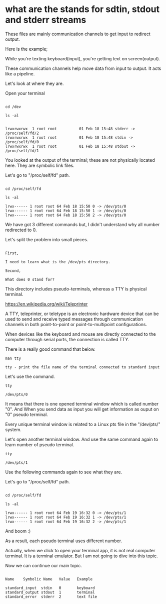 # what are the stands for  sdtin, stdout and stderr streams


These files are mainly communication channels to get input to redirect output.

Here is the example; 

While you're texting keyboard(input), you're getting text on screen(output).

These communication channels help move data from input to output. It acts like a pipeline.



Let's look at where they are.

Open your terminal 

```SHELL

cd /dev

ls -al

```

```SHELL

lrwxrwxrwx  1 root root          01 Feb 18 15:48 stderr -> /proc/self/fd/2
lrwxrwxrwx  1 root root          01 Feb 18 15:48 stdin -> /proc/self/fd/0
lrwxrwxrwx  1 root root          01 Feb 18 15:48 stdout -> /proc/self/fd/1

```

You looked at the output of the terminal; these are not physically located here. They are symbolic link files. 

Let's go to "/proc/self/fd" path.

```SHELL

cd /proc/self/fd

ls -al

```

```SHELL
lrwx------ 1 root root 64 Feb 18 15:50 0 -> /dev/pts/0
lrwx------ 1 root root 64 Feb 18 15:50 1 -> /dev/pts/0
lrwx------ 1 root root 64 Feb 18 15:50 2 -> /dev/pts/0
```

We have got 3 different commands but, I didn't understand why all number redirected to 0.

Let's split the problem into small pieces.

```

First, 

I need to learn what is the /dev/pts directory.

Second,

What does 0 stand for?

```


This directory includes pseudo-terminals, whereas a TTY is physical terminal.

https://en.wikipedia.org/wiki/Teleprinter

A TTY, teleprinter, or teletype is an electronic hardware device that can be used to send and receive typed messages through communication channels in both point-to-point or point-to-multipoint configurations.

When devices like the keyboard and mouse are directly connected to the computer through serial ports, the connection is called TTY.

There is a really good command that below.

```SHELL
man tty
````

```SHELL
tty - print the file name of the terminal connected to standard input
```

Let's use the command.

```SHELL
tty
```

```SHELL
/dev/pts/0
```

It means that there is one opened terminal window which is called number "0". And When you send data as input you will get information as ouput on "0" pseudo terminal.


Every unique terminal window is related to a Linux pts file in the "/dev/pts/" system.


Let's open another terminal window. And use the same command again to learn number of pseudo terminal.


```SHELL
tty
```

```SHELL
/dev/pts/1
```
 

Use the following commands again to see what they are.

Let's go to "/proc/self/fd" path.

```SHELL

cd /proc/self/fd

ls -al

```

```SHELL
lrwx------ 1 root root 64 Feb 19 16:32 0 -> /dev/pts/1
lrwx------ 1 root root 64 Feb 19 16:32 1 -> /dev/pts/1
lrwx------ 1 root root 64 Feb 19 16:32 2 -> /dev/pts/1
```
 
And boom :)

As a result, each pseudo terminal uses different number.

Actually, when we click to open your terminal app, it is not real computer terminal. It is a terminal emulator. But I am not going to dive into this topic.


Now we can continue our main topic.


```SHELL

Name	Symbolic Name	Value	Example

standard_input	stdin	0		keyboard
standard_output	stdout	1		terminal
standard_error	stderr	2		text file

```











